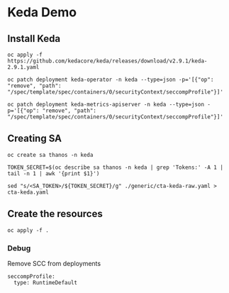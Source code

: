 # Keda Demo

## Install Keda
``` shell
oc apply -f https://github.com/kedacore/keda/releases/download/v2.9.1/keda-2.9.1.yaml

oc patch deployment keda-operator -n keda --type=json -p='[{"op": "remove", "path": "/spec/template/spec/containers/0/securityContext/seccompProfile"}]'

oc patch deployment keda-metrics-apiserver -n keda --type=json -p='[{"op": "remove", "path": "/spec/template/spec/containers/0/securityContext/seccompProfile"}]'
```


## Creating SA
``` shell
oc create sa thanos -n keda
```

``` shell
TOKEN_SECRET=$(oc describe sa thanos -n keda | grep 'Tokens:' -A 1 | tail -n 1 | awk '{print $1}')
```

``` shell
sed "s/<SA_TOKEN>/${TOKEN_SECRET}/g" ./generic/cta-keda-raw.yaml > cta-keda.yaml
```

## Create the resources
``` shell
oc apply -f .
```
### Debug

Remove SCC from deployments
```
seccompProfile:
  type: RuntimeDefault
```
